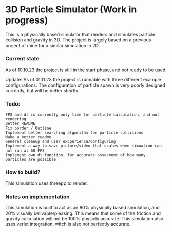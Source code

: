 # 3D Particle Simulator (Work in progress)

This is a physically based simulator that renders and simulates particle collision and gravity in 3D.
The project is largely based on a previous project of mine for a similar simulation in 2D.

### Current state
As of 10.10.23 the project is still in the start phase, and not ready to be used.

Update: As of 01.11.23 the project is runnable with three different example configurations. The configuration of particle spawn is very poorly designed currently, but will be better shortly.

### Todo:
    FPS and dt is currently only time for particle calculation, and not rendering
    Better README
    Fix border / Outline
    Implement better searching algorithm for particle collisions
    Make a better readme
    General cleanup and user excperience/configuring
    Implement a way to save picture/video that scales when simuation can not run at 60 FPS
    Implement own dt function, for accurate assesment of how many particles are possible

### How to build?
This simulation uses threepp to render.

### Notes on implementation
This simulation is built to act as an 80% physically based simulation, and 20% visually belivable/pleasing. This means that some of the friction and gravity calculation will not be 100% physicly accurate. This simulation also uses verlet integration, witch is also not perfectly accurate.
